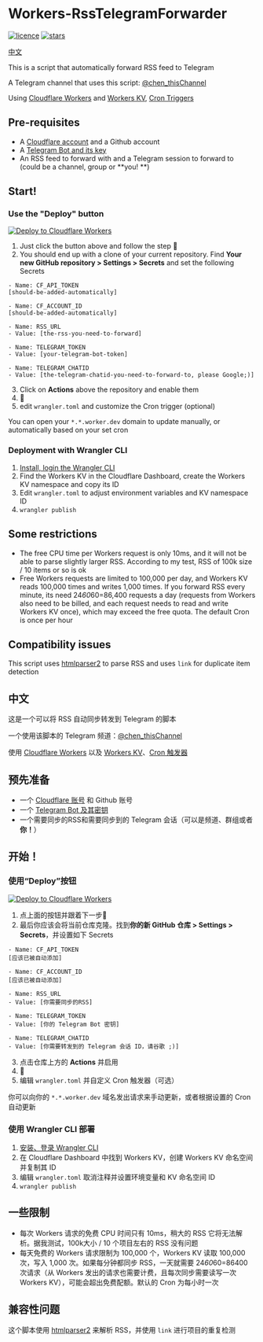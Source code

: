 # Workers-RssTelegramForwarder

[![licence](https://img.shields.io/github/license/jiesou/Workers-RssTelegramForwarder)](https://github.com/jiesou/Workers-RssTelegramForwarder/LICENSE) 
[![stars](https://img.shields.io/github/stars/jiesou/Workers-RssTelegramForwarder)](https://github.com/jiesou/Workers-RssTelegramForwarder) 
 
[中文](#中文)

This is a script that automatically forward RSS feed to Telegram

A Telegram channel that uses this script: [@chen_thisChannel](https://t.me/chen_thisChannel)

Using [Cloudflare Workers](https://workers.cloudflare.com/) and [Workers KV](https://www.cloudflare.com/zh-cn/products/workers-kv/), [Cron Triggers](https://developers.cloudflare.com/workers/platform/cron-triggers)

## Pre-requisites

- A [Cloudflare account](https://dash.cloudflare.com/sign-up) and a Github account
- A [Telegram Bot and its key](https://core.telegram.org/bots#3-how-do-i-create-a-bot)
- An RSS feed to forward with and a Telegram session to forward to (could be a channel, group or **you! **)

## Start!

### Use the "Deploy" button

[![Deploy to Cloudflare Workers](https://deploy.workers.cloudflare.com/button)](https://deploy.workers.cloudflare.com/?url=https://github.com/jiesou/Workers-RssTelegramForwarder)

1. Just click the button above and follow the step 🙂
2. You should end up with a clone of your current repository. Find **Your new GitHub repository > Settings > Secrets** and set the following Secrets
```
- Name: CF_API_TOKEN
[should-be-added-automatically]

- Name: CF_ACCOUNT_ID
[should-be-added-automatically]

- Name: RSS_URL
- Value: [the-rss-you-need-to-forward]

- Name: TELEGRAM_TOKEN
- Value: [your-telegram-bot-token]

- Name: TELEGRAM_CHATID
- Value: [the-telegram-chatid-you-need-to-forward-to, please Google;)]
```
3. Click on **Actions** above the repository and enable them
4. 🎉
5. edit `wrangler.toml` and customize the Cron trigger (optional)

You can open your `*.*.worker.dev` domain to update manually, or automatically based on your set cron

### Deployment with Wrangler CLI

1. [Install, login the Wrangler CLI](https://developers.cloudflare.com/workers/wrangler/get-started)
2. Find the Workers KV in the Cloudflare Dashboard, create the Workers KV namespace and copy its ID
3. Edit `wrangler.toml` to adjust environment variables and KV namespace ID
4. `wrangler publish`

## Some restrictions

- The free CPU time per Workers request is only 10ms, and it will not be able to parse slightly larger RSS. According to my test, RSS of 100k size / 10 items or so is ok
- Free Workers requests are limited to 100,000 per day, and Workers KV reads 100,000 times and writes 1,000 times. If you forward RSS every minute, its need 24*60*60=86,400 requests a day (requests from Workers also need to be billed, and each request needs to read and write Workers KV once), which may exceed the free quota. The default Cron is once per hour

## Compatibility issues

This script uses [htmlparser2](https://github.com/fb55/htmlparser2) to parse RSS and uses `link` for duplicate item detection

## 中文

这是一个可以将 RSS 自动同步转发到 Telegram 的脚本

一个使用该脚本的 Telegram 频道：[@chen_thisChannel](https://t.me/chen_thisChannel)

使用 [Cloudflare Workers](https://workers.cloudflare.com/) 以及 [Workers KV](https://www.cloudflare.com/zh-cn/products/workers-kv/)、[Cron 触发器](https://developers.cloudflare.com/workers/platform/cron-triggers)

## 预先准备

- 一个 [Cloudflare 账号](https://dash.cloudflare.com/sign-up) 和 Github 账号
- 一个 [Telegram Bot 及其密钥](https://core.telegram.org/bots#3-how-do-i-create-a-bot)
- 一个需要同步的RSS和需要同步到的 Telegram 会话（可以是频道、群组或者**你！**）

## 开始！

### 使用“Deploy”按钮

[![Deploy to Cloudflare Workers](https://deploy.workers.cloudflare.com/button)](https://deploy.workers.cloudflare.com/?url=https://github.com/jiesou/Workers-RssTelegramForwarder)

1. 点上面的按钮并跟着下一步🙂
2. 最后你应该会将当前仓库克隆。找到**你的新 GitHub 仓库 > Settings > Secrets**，并设置如下 Secrets
```
- Name: CF_API_TOKEN 
[应该已被自动添加]

- Name: CF_ACCOUNT_ID
[应该已被自动添加]

- Name: RSS_URL
- Value: [你需要同步的RSS]

- Name: TELEGRAM_TOKEN
- Value: [你的 Telegram Bot 密钥]

- Name: TELEGRAM_CHATID
- Value: [你需要转发到的 Telegram 会话 ID，请谷歌 ;)]
```
3. 点击仓库上方的 **Actions** 并启用
4. 🎉
5. 编辑 `wrangler.toml` 并自定义 Cron 触发器（可选）

你可以向你的 `*.*.worker.dev` 域名发出请求来手动更新，或者根据设置的 Cron 自动更新

### 使用 Wrangler CLI 部署

1. [安装、登录 Wrangler CLI](https://developers.cloudflare.com/workers/wrangler/get-started)
2. 在 Cloudflare Dashboard 中找到 Workers KV，创建 Workers KV 命名空间并复制其 ID
3. 编辑 `wrangler.toml` 取消注释并设置环境变量和 KV 命名空间 ID
4. `wrangler publish`

## 一些限制

- 每次 Workers 请求的免费 CPU 时间只有 10ms，稍大的 RSS 它将无法解析。据我测试，100k大小 / 10 个项目左右的 RSS 没有问题
- 每天免费的 Workers 请求限制为 100,000 个，Workers KV 读取 100,000 次，写入 1,000 次。如果每分钟都同步 RSS，一天就需要 24*60*60=86400 次请求（从 Workers 发出的请求也需要计费，且每次同步需要读写一次 Workers KV），可能会超出免费配额。默认的 Cron 为每小时一次

## 兼容性问题

这个脚本使用 [htmlparser2](https://github.com/fb55/htmlparser2) 来解析 RSS，并使用 `link` 进行项目的重复检测